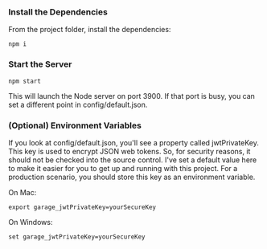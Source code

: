 ### Install the Dependencies

From the project folder, install the dependencies:

    npm i

### Start the Server

    npm start

This will launch the Node server on port 3900. If that port is busy, you can set a different point in config/default.json.

### (Optional) Environment Variables

If you look at config/default.json, you'll see a property called jwtPrivateKey. This key is used to encrypt JSON web tokens. So, for security reasons, it should not be checked into the source control. I've set a default value here to make it easier for you to get up and running with this project. For a production scenario, you should store this key as an environment variable.

On Mac:

    export garage_jwtPrivateKey=yourSecureKey

On Windows:

    set garage_jwtPrivateKey=yourSecureKey
